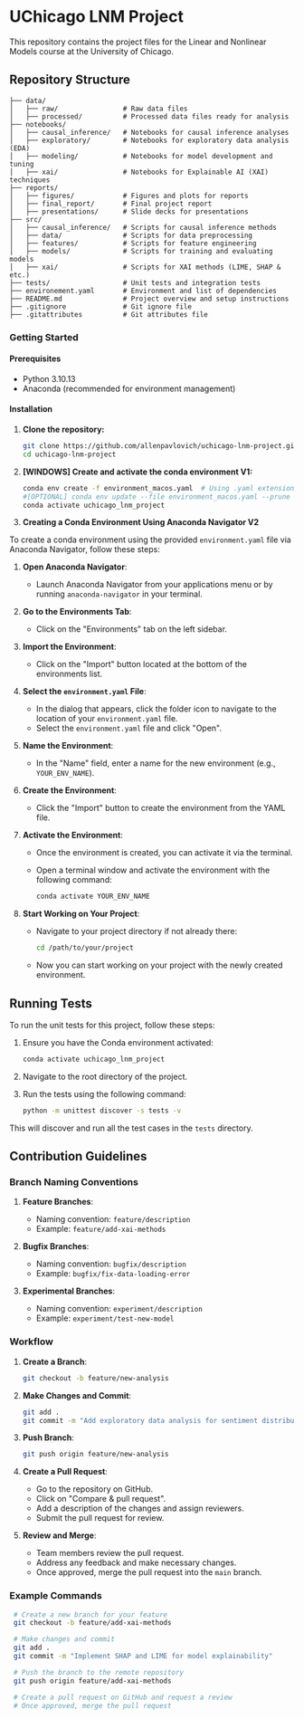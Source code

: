 # UChicago LNM Project

This repository contains the project files for the Linear and Nonlinear Models course at the University of Chicago.

## Repository Structure

```plaintext
├── data/
│   ├── raw/                # Raw data files
│   ├── processed/          # Processed data files ready for analysis
├── notebooks/
│   ├── causal_inference/   # Notebooks for causal inference analyses
│   ├── exploratory/        # Notebooks for exploratory data analysis (EDA)
│   ├── modeling/           # Notebooks for model development and tuning
│   ├── xai/                # Notebooks for Explainable AI (XAI) techniques
├── reports/
│   ├── figures/            # Figures and plots for reports
│   ├── final_report/       # Final project report
│   ├── presentations/      # Slide decks for presentations
├── src/
│   ├── causal_inference/   # Scripts for causal inference methods
│   ├── data/               # Scripts for data preprocessing
│   ├── features/           # Scripts for feature engineering
│   ├── models/             # Scripts for training and evaluating models
│   ├── xai/                # Scripts for XAI methods (LIME, SHAP & etc.)
├── tests/                  # Unit tests and integration tests
├── environement.yaml       # Environment and list of dependencies
├── README.md               # Project overview and setup instructions
├── .gitignore              # Git ignore file
├── .gitattributes          # Git attributes file

```

### Getting Started

#### Prerequisites

- Python 3.10.13
- Anaconda (recommended for environment management)

#### Installation

1. **Clone the repository:**
   ```sh
   git clone https://github.com/allenpavlovich/uchicago-lnm-project.git
   cd uchicago-lnm-project
   ```

2. **[WINDOWS] Create and activate the conda environment V1:**
   ```sh
   conda env create -f environment_macos.yaml  # Using .yaml extension
   #[OPTIONAL] conda env update --file environment_macos.yaml --prune ## ONLY FOR MACOS USERS, IF ABOVE DOENS'T WORK
   conda activate uchicago_lnm_project
   ```
   
3. **Creating a Conda Environment Using Anaconda Navigator V2**

To create a conda environment using the provided `environment.yaml` file via Anaconda Navigator, follow these steps:

1. **Open Anaconda Navigator**:
   - Launch Anaconda Navigator from your applications menu or by running `anaconda-navigator` in your terminal.

2. **Go to the Environments Tab**:
   - Click on the "Environments" tab on the left sidebar.

3. **Import the Environment**:
   - Click on the "Import" button located at the bottom of the environments list.

4. **Select the `environment.yaml` File**:
   - In the dialog that appears, click the folder icon to navigate to the location of your `environment.yaml` file.
   - Select the `environment.yaml` file and click "Open".

5. **Name the Environment**:
   - In the "Name" field, enter a name for the new environment (e.g., `YOUR_ENV_NAME`).

6. **Create the Environment**:
   - Click the "Import" button to create the environment from the YAML file.

7. **Activate the Environment**:
   - Once the environment is created, you can activate it via the terminal.
   - Open a terminal window and activate the environment with the following command:
   
     ```sh
     conda activate YOUR_ENV_NAME
     ```

8. **Start Working on Your Project**:
   - Navigate to your project directory if not already there:

     ```sh
     cd /path/to/your/project
     ```

   - Now you can start working on your project with the newly created environment.   

## Running Tests

To run the unit tests for this project, follow these steps:

1. Ensure you have the Conda environment activated:
    ```sh
    conda activate uchicago_lnm_project
    ```

2. Navigate to the root directory of the project.

3. Run the tests using the following command:
    ```sh
    python -m unittest discover -s tests -v
    ```

This will discover and run all the test cases in the `tests` directory.

## Contribution Guidelines

### Branch Naming Conventions

1. **Feature Branches**:
   - Naming convention: `feature/description`
   - Example: `feature/add-xai-methods`
   
2. **Bugfix Branches**:
   - Naming convention: `bugfix/description`
   - Example: `bugfix/fix-data-loading-error`

3. **Experimental Branches**:
   - Naming convention: `experiment/description`
   - Example: `experiment/test-new-model`

### Workflow

1. **Create a Branch**:
   ```sh
   git checkout -b feature/new-analysis
   ```

2. **Make Changes and Commit**:
   ```sh
   git add .
   git commit -m "Add exploratory data analysis for sentiment distribution"
   ```

3. **Push Branch**:
   ```sh
   git push origin feature/new-analysis
   ```

4. **Create a Pull Request**:
   - Go to the repository on GitHub.
   - Click on "Compare & pull request".
   - Add a description of the changes and assign reviewers.
   - Submit the pull request for review.

5. **Review and Merge**:
   - Team members review the pull request.
   - Address any feedback and make necessary changes.
   - Once approved, merge the pull request into the `main` branch.

### Example Commands
   ```sh
    # Create a new branch for your feature
    git checkout -b feature/add-xai-methods

    # Make changes and commit
    git add .
    git commit -m "Implement SHAP and LIME for model explainability"

    # Push the branch to the remote repository
    git push origin feature/add-xai-methods

    # Create a pull request on GitHub and request a review
    # Once approved, merge the pull request
   ```